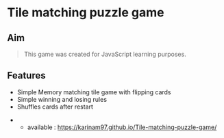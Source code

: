 # Tile matching puzzle game

## Aim 
> This game was created for JavaScript learning purposes. 
## Features 
- Simple Memory matching tile game with flipping cards
- Simple winning and losing rules
- Shuffles cards after restart

* * available : https://karinam97.github.io/Tile-matching-puzzle-game/
